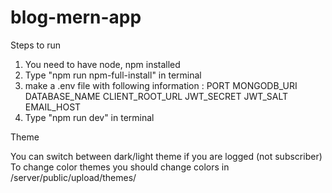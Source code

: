 # blog-mern-app

Steps to run 

1. You need to have node, npm installed
2. Type "npm run npm-full-install" in terminal
3. make a .env file with following information :  PORT MONGODB_URI DATABASE_NAME CLIENT_ROOT_URL JWT_SECRET JWT_SALT EMAIL_HOST 
4. Type "npm run dev" in terminal

Theme 

You can switch between dark/light theme if you are logged (not subscriber)
To change color themes you should change colors in /server/public/upload/themes/ 
